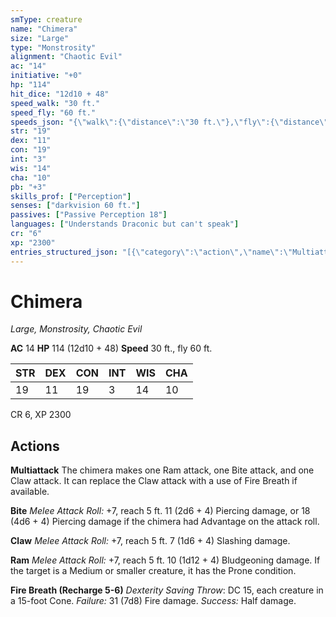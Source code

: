 ```yaml
---
smType: creature
name: "Chimera"
size: "Large"
type: "Monstrosity"
alignment: "Chaotic Evil"
ac: "14"
initiative: "+0"
hp: "114"
hit_dice: "12d10 + 48"
speed_walk: "30 ft."
speed_fly: "60 ft."
speeds_json: "{\"walk\":{\"distance\":\"30 ft.\"},\"fly\":{\"distance\":\"60 ft.\"}}"
str: "19"
dex: "11"
con: "19"
int: "3"
wis: "14"
cha: "10"
pb: "+3"
skills_prof: ["Perception"]
senses: ["darkvision 60 ft."]
passives: ["Passive Perception 18"]
languages: ["Understands Draconic but can't speak"]
cr: "6"
xp: "2300"
entries_structured_json: "[{\"category\":\"action\",\"name\":\"Multiattack\",\"text\":\"The chimera makes one Ram attack, one Bite attack, and one Claw attack. It can replace the Claw attack with a use of Fire Breath if available.\"},{\"category\":\"action\",\"name\":\"Bite\",\"text\":\"*Melee Attack Roll:* +7, reach 5 ft. 11 (2d6 + 4) Piercing damage, or 18 (4d6 + 4) Piercing damage if the chimera had Advantage on the attack roll.\",\"kind\":\"Melee Attack Roll\",\"to_hit\":\"+7\",\"range\":\"5 ft\",\"damage\":\"11 (2d6 + 4) Piercing\"},{\"category\":\"action\",\"name\":\"Claw\",\"text\":\"*Melee Attack Roll:* +7, reach 5 ft. 7 (1d6 + 4) Slashing damage.\",\"kind\":\"Melee Attack Roll\",\"to_hit\":\"+7\",\"range\":\"5 ft\",\"damage\":\"7 (1d6 + 4) Slashing\"},{\"category\":\"action\",\"name\":\"Ram\",\"text\":\"*Melee Attack Roll:* +7, reach 5 ft. 10 (1d12 + 4) Bludgeoning damage. If the target is a Medium or smaller creature, it has the Prone condition.\",\"kind\":\"Melee Attack Roll\",\"to_hit\":\"+7\",\"range\":\"5 ft\",\"damage\":\"10 (1d12 + 4) Bludgeoning\"},{\"category\":\"action\",\"name\":\"Fire Breath\",\"recharge\":\"Recharge 5-6\",\"text\":\"*Dexterity Saving Throw*: DC 15, each creature in a 15-foot Cone. *Failure:*  31 (7d8) Fire damage. *Success:*  Half damage.\",\"target\":\"each creature in a 15-foot Cone\",\"damage\":\"31 (7d8) Fire\",\"save_ability\":\"DEX\",\"save_dc\":15,\"save_effect\":\"Half damage\"}]"
---
```


# Chimera
*Large, Monstrosity, Chaotic Evil*

**AC** 14
**HP** 114 (12d10 + 48)
**Speed** 30 ft., fly 60 ft.

| STR | DEX | CON | INT | WIS | CHA |
| --- | --- | --- | --- | --- | --- |
| 19 | 11 | 19 | 3 | 14 | 10 |

CR 6, XP 2300

## Actions

**Multiattack**
The chimera makes one Ram attack, one Bite attack, and one Claw attack. It can replace the Claw attack with a use of Fire Breath if available.

**Bite**
*Melee Attack Roll:* +7, reach 5 ft. 11 (2d6 + 4) Piercing damage, or 18 (4d6 + 4) Piercing damage if the chimera had Advantage on the attack roll.

**Claw**
*Melee Attack Roll:* +7, reach 5 ft. 7 (1d6 + 4) Slashing damage.

**Ram**
*Melee Attack Roll:* +7, reach 5 ft. 10 (1d12 + 4) Bludgeoning damage. If the target is a Medium or smaller creature, it has the Prone condition.

**Fire Breath (Recharge 5-6)**
*Dexterity Saving Throw*: DC 15, each creature in a 15-foot Cone. *Failure:*  31 (7d8) Fire damage. *Success:*  Half damage.
